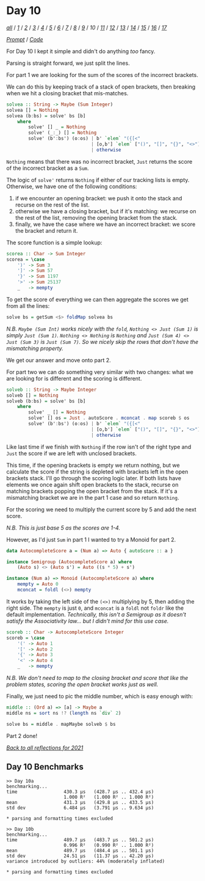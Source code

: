Day 10
===

<!--
This section is generated and compiled by the build script at ./Build.hs from
the file `./reflections/day10.md`.  If you want to edit this, edit
that file instead!
-->

*[all][reflections]* / *[1][day01]* / *[2][day02]* / *[3][day03]* / *[4][day04]* / *[5][day05]* / *[6][day06]* / *[7][day07]* / *[8][day08]* / *[9][day09]* / *10* / *[11][day11]* / *[12][day12]* / *[13][day13]* / *[14][day14]* / *[15][day15]* / *[16][day16]* / *[17][day17]*

[reflections]: https://github.com/egnwd/advent/blob/main/reflections.md
[day01]: https://github.com/egnwd/advent/blob/2021/reflections-out/day01.md
[day02]: https://github.com/egnwd/advent/blob/2021/reflections-out/day02.md
[day03]: https://github.com/egnwd/advent/blob/2021/reflections-out/day03.md
[day04]: https://github.com/egnwd/advent/blob/2021/reflections-out/day04.md
[day05]: https://github.com/egnwd/advent/blob/2021/reflections-out/day05.md
[day06]: https://github.com/egnwd/advent/blob/2021/reflections-out/day06.md
[day07]: https://github.com/egnwd/advent/blob/2021/reflections-out/day07.md
[day08]: https://github.com/egnwd/advent/blob/2021/reflections-out/day08.md
[day09]: https://github.com/egnwd/advent/blob/2021/reflections-out/day09.md
[day11]: https://github.com/egnwd/advent/blob/2021/reflections-out/day11.md
[day12]: https://github.com/egnwd/advent/blob/2021/reflections-out/day12.md
[day13]: https://github.com/egnwd/advent/blob/2021/reflections-out/day13.md
[day14]: https://github.com/egnwd/advent/blob/2021/reflections-out/day14.md
[day15]: https://github.com/egnwd/advent/blob/2021/reflections-out/day15.md
[day16]: https://github.com/egnwd/advent/blob/2021/reflections-out/day16.md
[day17]: https://github.com/egnwd/advent/blob/2021/reflections-out/day17.md

*[Prompt][d10p]* / *[Code][d10g]*

[d10p]: https://adventofcode.com/2021/day/10
[d10g]: https://github.com/egnwd/advent/blob/main/src/AOC/Challenge/Day10.hs

For Day 10 I kept it simple and didn't do anything _too_ fancy.

Parsing is straight forward, we just split the lines.

For part 1 we are looking for the sum of the scores of the incorrect brackets.

We can do this by keeping track of a stack of open brackets,
then breaking when we hit a closing bracket that mis-matches.

```haskell
solvea :: String -> Maybe (Sum Integer)
solvea [] = Nothing
solvea (b:bs) = solve' bs [b]
    where
        solve' [] _ = Nothing
        solve' (_:_) [] = Nothing
        solve' (b':bs') (o:os) | b' `elem` "({[<"                       = solve' bs' (b':o:os)
                               | [o,b'] `elem` ["()", "[]", "{}", "<>"] = solve' bs' os
                               | otherwise                              = Just $ scorea b'
```

`Nothing` means that there was no incorrect bracket,
`Just` returns the score of the incorrect bracket as a `Sum`.

The logic of `solve'` returns `Nothing` if either of our tracking lists is empty.
Otherwise, we have one of the following conditions:

1. if we encounter an opening bracket: we push it onto the stack and recurse on the rest of the list.
1. otherwise we have a closing bracket, but if it's matching:
we recurse on the rest of the list, removing the opening bracket from the stack.
1. finally, we have the case where we have an incorrect bracket: we score the bracket and return it.

The score function is a simple lookup:

```haskell
scorea :: Char -> Sum Integer
scorea = \case
    ')' -> Sum 3
    ']' -> Sum 57
    '}' -> Sum 1197
    '>' -> Sum 25137
    _   -> mempty
```

To get the score of everything we can then aggregate the scores we get from all the lines:

```haskell
solve bs = getSum <$> foldMap solvea bs
```

_N.B. `Maybe (Sum Int)` works nicely with the `fold`, `Nothing <> Just (Sum 1)` is simply `Just (Sum 1)`.
`Nothing <> Nothing` is `Nothing` and `Just (Sum 4) <> Just (Sum 3)` is `Just (Sum 7)`.
So we nicely skip the rows that don't have the mismatching property._

We get our answer and move onto part 2.

For part two we can do something very similar with two changes: what we are looking for is different and the scoring is different.

```haskell
solveb :: String -> Maybe Integer
solveb [] = Nothing
solveb (b:bs) = solve' bs [b]
    where
        solve' _ [] = Nothing
        solve' [] os = Just . autoScore . mconcat . map scoreb $ os
        solve' (b':bs') (o:os) | b' `elem` "({[<"                       = solve' bs' (b':o:os)
                               | [o,b'] `elem` ["()", "[]", "{}", "<>"] = solve' bs' os
                               | otherwise                              = Nothing
```

Like last time if we finish with `Nothing` if the row isn't of the right type and `Just` the score if we are left with unclosed brackets.

This time, if the opening brackets is empty we return nothing, but we calculate the score if the string is depleted with brackets left in the open brackets stack.
I'll go through the scoring logic later.
If both lists have elements we once again shift open brackets to the stack,
recurse on matching brackets popping the open bracket from the stack.
If it's a mismatching bracket we are in the part 1 case and so return `Nothing`.

For the scoring we need to multiply the current score by 5 and add the next score.

_N.B. This is just base 5 as the scores are 1-4._

However, as I'd just `Sum` in part 1 I wanted to try a Monoid for part 2.

```haskell
data AutocompleteScore a = (Num a) => Auto { autoScore :: a }

instance Semigroup (AutocompleteScore a) where
    (Auto s) <> (Auto s') = Auto ((s * 5) + s')

instance (Num a) => Monoid (AutocompleteScore a) where
    mempty = Auto 0
    mconcat = foldl (<>) mempty
```

It works by taking the left side of the `(<>)` multiplying by 5, then adding the right side.
The `mempty` is just `0`, and `mconcat` is a `foldl` not `foldr` like the default implementation.
_Technically, this isn't a Semigroup as it doesn't satisfy the Associativity law... but I didn't mind for this use case._

```haskell
scoreb :: Char -> AutocompleteScore Integer
scoreb = \case
    '(' -> Auto 1
    '[' -> Auto 2
    '{' -> Auto 3
    '<' -> Auto 4
    _   -> mempty
```

_N.B. We don't need to map to the closing bracket and score that like the problem states, scoring the open bracket works just as well._

Finally, we just need to pic the middle number, which is easy enough with:

```haskell
middle :: (Ord a) => [a] -> Maybe a
middle ns = sort ns !? (length ns `div` 2)

solve bs = middle . mapMaybe solveb $ bs
```

Part 2 done!


*[Back to all reflections for 2021][reflections]*

## Day 10 Benchmarks

```
>> Day 10a
benchmarking...
time                 430.3 μs   (428.7 μs .. 432.4 μs)
                     1.000 R²   (1.000 R² .. 1.000 R²)
mean                 431.3 μs   (429.8 μs .. 433.5 μs)
std dev              6.484 μs   (3.791 μs .. 9.634 μs)

* parsing and formatting times excluded

>> Day 10b
benchmarking...
time                 489.7 μs   (483.7 μs .. 501.2 μs)
                     0.996 R²   (0.990 R² .. 1.000 R²)
mean                 489.7 μs   (484.4 μs .. 501.1 μs)
std dev              24.51 μs   (11.37 μs .. 42.20 μs)
variance introduced by outliers: 44% (moderately inflated)

* parsing and formatting times excluded
```
